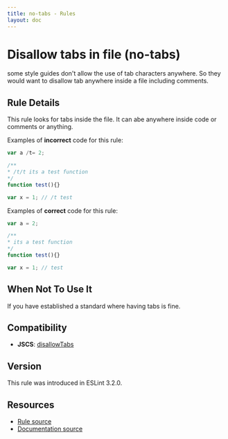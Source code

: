 ```yaml
---
title: no-tabs - Rules
layout: doc
---
```

<!-- Note: No pull requests accepted for this file. See README.md in the root directory for details. -->

# Disallow tabs in file (no-tabs)

some style guides don't allow the use of tab characters anywhere. So they would want to disallow tab anywhere inside a file including comments.

## Rule Details

This rule looks for tabs inside the file. It can abe anywhere inside code or comments or anything.

Examples of **incorrect** code for this rule:

```js
var a /t= 2;

/**
* /t/t its a test function
*/
function test(){}

var x = 1; // /t test
```

Examples of **correct** code for this rule:

```js
var a = 2;

/**
* its a test function
*/
function test(){}

var x = 1; // test
```

## When Not To Use It

If you have established a standard where having tabs is fine.

## Compatibility

* **JSCS**: [disallowTabs](http://jscs.info/rule/disallowTabs)

## Version

This rule was introduced in ESLint 3.2.0.

## Resources

* [Rule source](https://github.com/eslint/eslint/tree/master/lib/rules/no-tabs.js)
* [Documentation source](https://github.com/eslint/eslint/tree/master/docs/rules/no-tabs.md)
